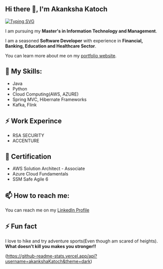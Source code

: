 ## Hi there 👋, I'm Akanksha Katoch
[![Typing SVG](https://readme-typing-svg.demolab.com?font=Fira+Code&pause=1000&multiline=true&random=false&width=435&lines=SOFTWARE+DEVELOPER)](https://git.io/typing-svg)

I am pursuing my **Master's in Information Technology and Management**. 

I am a seasoned **Software Developer** with experience in **Financial, Banking, Education and Healthcare Sector**.

You can learn more about me on my [portfolio website](https://akankshakatoch.github.io/). 

## 🔭 My Skills:
* Java
* Python
* Cloud Computing(AWS, AZURE)
* Spring MVC, Hibernate Frameworks
* Kafka, Flink

## ⚡ Work Experince
* RSA SECURITY 
* ACCENTURE 

##  🌱 Certification
* AWS Solution Architect - Associate 
* Azure Cloud Fundamentals
* SSM Safe Agile 6

## 📫 How to reach me: 
You can reach me on my [LinkedIn Profile](https://www.linkedin.com/in/akanksha-katoch/)

## ⚡ Fun fact
I love to hike and try adventure sports(Even though am scared of heights). **What doesn't kill you makes you stronger!!**

(https://github-readme-stats.vercel.app/api?username=akankshaKatoch&theme=dark)
<!--
-## If you want to edit your read.md files for better project description follow this [cheatsheet](https://github.com/adam-p/markdown-here/wiki/Markdown-Cheatsheet)

(https://github-readme-stats.vercel.app/api?username=aiden200&theme=dark)
**akankshaKatoch/akankshaKatoch** is a ✨ _special_ ✨ repository because its `README.md` (this file) appears on your GitHub profile.

Here are some ideas to get you started:

- 🔭 I’m currently working on ...
- 🌱 I’m currently learning ...
- 👯 I’m looking to collaborate on ...
- 🤔 I’m looking for help with ...
- 💬 Ask me about ...
- 📫 How to reach me: ...
- 😄 Pronouns: ...
- ⚡ Fun fact: ...
-->
